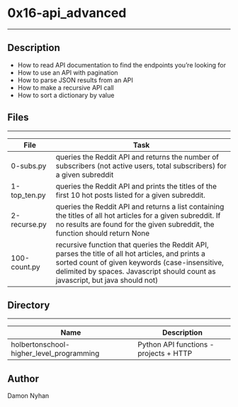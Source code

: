 # 0x16-api_advanced
---
## Description
* How to read API documentation to find the endpoints you’re looking for
* How to use an API with pagination
* How to parse JSON results from an API
* How to make a recursive API call
* How to sort a dictionary by value
## Files
---
File|Task
---|---
0-subs.py | queries the Reddit API and returns the number of subscribers (not active users, total subscribers) for a given subreddit
1-top_ten.py | queries the Reddit API and prints the titles of the first 10 hot posts listed for a given subreddit.
2-recurse.py | queries the Reddit API and returns a list containing the titles of all hot articles for a given subreddit. If no results are found for the given subreddit, the function should return None
100-count.py | recursive function that queries the Reddit API, parses the title of all hot articles, and prints a sorted count of given keywords (case-insensitive, delimited by spaces. Javascript should count as javascript, but java should not)
## Directory 
---
Name|Description
---|---
holbertonschool-higher_level_programming | Python API functions - projects + HTTP
## Author
Damon Nyhan